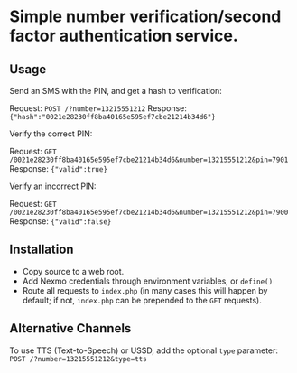 # Simple number verification/second factor authentication service.

## Usage

Send an SMS with the PIN, and get a hash to verification:

Request: `POST /?number=13215551212`
Response: `{"hash":"0021e28230ff8ba40165e595ef7cbe21214b34d6"}`

Verify the correct PIN:

Request: `GET /0021e28230ff8ba40165e595ef7cbe21214b34d6&number=13215551212&pin=7901`
Response: `{"valid":true}`

Verify an incorrect PIN:

Request: `GET /0021e28230ff8ba40165e595ef7cbe21214b34d6&number=13215551212&pin=7900`
Response: `{"valid":false}`

## Installation

- Copy source to a web root.
- Add Nexmo credentials through environment variables, or `define()`
- Route all requests to `index.php` (in many cases this will happen by default; if not, `index.php` can be prepended
  to the `GET` requests).

## Alternative Channels

To use TTS (Text-to-Speech) or USSD, add the optional `type` parameter: `POST /?number=13215551212&type=tts` 